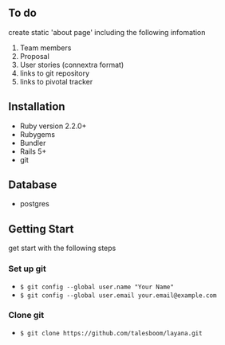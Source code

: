 ## To do
create static 'about page' including the following infomation
1. Team members
2. Proposal 
3. User stories (connextra format)
4. links to git repository
5. links to pivotal tracker
## Installation 
- Ruby version 2.2.0+ 
- Rubygems 
- Bundler
- Rails 5+
- git
## Database 
- postgres
## Getting Start
get start with the following steps
### Set up git
- ```$ git config --global user.name "Your Name"```
- ```$ git config --global user.email your.email@example.com```
### Clone git
- ```$ git clone https://github.com/talesboom/layana.git```

